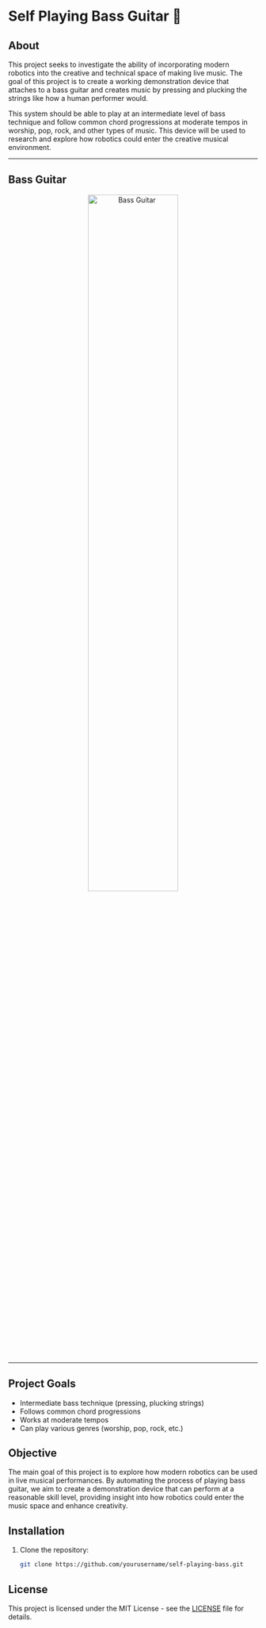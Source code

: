 # Self Playing Bass Guitar 🎸

## About

This project seeks to investigate the ability of incorporating modern robotics into the creative and technical space of making live music. The goal of this project is to create a working demonstration device that attaches to a bass guitar and creates music by pressing and plucking the strings like how a human performer would. 

This system should be able to play at an intermediate level of bass technique and follow common chord progressions at moderate tempos in worship, pop, rock, and other types of music. This device will be used to research and explore how robotics could enter the creative musical environment.

---

## Bass Guitar

<div style="text-align: center;">
  <!<img src="https://github.com/user-attachments/assets/aefe1e66-116b-4fa1-bda9-14f4f756127e" alt="Bass Guitar" style="width: 60%; height: auto;">
  <img src="https://github.com/user-attachments/assets/591f4243-3f26-4169-9182-dbd01ac0d9ab" alt="Bass Guitar" style="width: 60%; height: auto;">

</div>

---

## Project Goals
- Intermediate bass technique (pressing, plucking strings)
- Follows common chord progressions
- Works at moderate tempos
- Can play various genres (worship, pop, rock, etc.)
  
## Objective

The main goal of this project is to explore how modern robotics can be used in live musical performances. By automating the process of playing bass guitar, we aim to create a demonstration device that can perform at a reasonable skill level, providing insight into how robotics could enter the music space and enhance creativity.

## Installation

1. Clone the repository:
   ```bash
   git clone https://github.com/yourusername/self-playing-bass.git


## License

This project is licensed under the MIT License - see the [LICENSE](https://opensource.org/license/mit) file for details.

